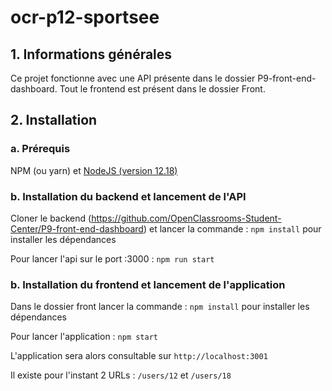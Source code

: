 # ocr-p12-sportsee

## 1. Informations générales
Ce projet fonctionne avec une API présente dans le dossier P9-front-end-dashboard. Tout le frontend est présent dans le dossier Front.

## 2. Installation 

### a. Prérequis
NPM (ou yarn) et [NodeJS (version 12.18)](https://nodejs.org/en/) 

### b. Installation du backend et lancement de l'API
Cloner le backend (https://github.com/OpenClassrooms-Student-Center/P9-front-end-dashboard) et lancer la commande :
 ``` npm install ```
 pour installer les dépendances
 
 Pour lancer l'api sur le port :3000 :
 ``` npm run start ```
 
 ### b. Installation du frontend et lancement de l'application
 Dans le dossier front lancer la commande :
 ``` npm install ```
 pour installer les dépendances

Pour lancer l'application :
 ``` npm start ```
 
 L'application sera alors consultable sur ``` http://localhost:3001 ```
 
 Il existe pour l'instant 2 URLs : ``` /users/12 ``` et ``` /users/18 ```
